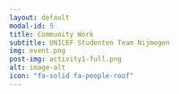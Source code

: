 ```yaml
---
layout: default
modal-id: 5
title: Community Work
subtitle: UNICEF Studenten Team Nijmegen
img: event.png
post-img: activity1-full.png
alt: image-alt
icon: "fa-solid fa-people-roof"
---
```

